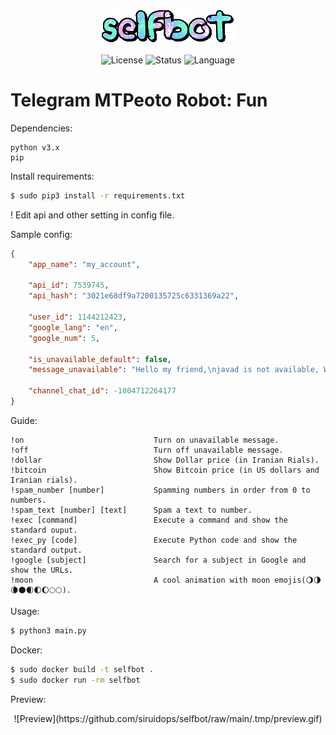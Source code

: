 <div align="center"><img src="https://github.com/siruidops/selfbot/raw/main/.tmp/text.gif"/>

![License](https://img.shields.io/badge/license-GPL-blue) ![Status](https://img.shields.io/badge/state-success-cyan) ![Language](https://img.shields.io/badge/language-Python-purple)
</div>

# Telegram MTPeoto Robot: Fun

Dependencies:
```
python v3.x
pip
```

Install requirements:
``` bash
$ sudo pip3 install -r requirements.txt
```

! Edit api and other setting in config file.

Sample config: 
``` json
{
    "app_name": "my_account",

    "api_id": 7539745,
    "api_hash": "3021e68df9a7200135725c6331369a22",

    "user_id": 1144212423,
    "google_lang": "en",
    "google_num": 5,

    "is_unavailable_default": false,
    "message_unavailable": "Hello my friend,\njavad is not available, Whenever he is online, I will send him your message.\n\nSource: https://github.com/siruidops/selfbot",

    "channel_chat_id": -1004712264177
}
```

Guide:
``` text
!on                             Turn on unavailable message.
!off                            Turn off unavailable message.
!dollar                         Show Dollar price (in Iranian Rials).
!bitcoin                        Show Bitcoin price (in US dollars and Iranian rials).
!spam_number [number]           Spamming numbers in order from 0 to numbers.
!spam_text [number] [text]      Spam a text to number.
!exec [command]                 Execute a command and show the standard ouput.
!exec_py [code]                 Execute Python code and show the standard output.
!google [subject]               Search for a subject in Google and show the URLs.
!moon                           A cool animation with moon emojis(🌖🌗🌘🌑🌒🌓🌔🌕🌕).
```

Usage:
``` bash
$ python3 main.py
```

Docker:
``` bash
$ sudo docker build -t selfbot .
$ sudo docker run -rm selfbot
```

Preview:
<div align="center">![Preview](https://github.com/siruidops/selfbot/raw/main/.tmp/preview.gif)</div>
